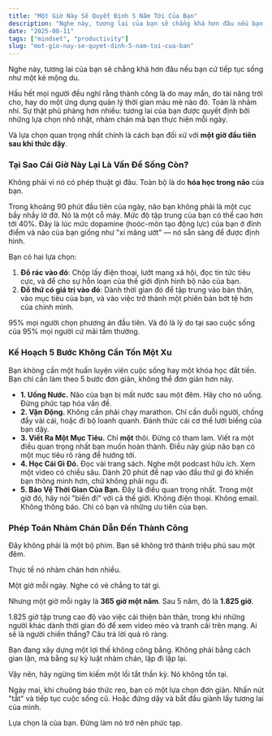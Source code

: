 ```yaml
---
title: "Một Giờ Này Sẽ Quyết Định 5 Năm Tới Của Bạn"
description: "Nghe này, tương lai của bạn sẽ chẳng khá hơn đâu nếu bạn cứ tiếp tục sống như một kẻ mộng du."
date: "2025-08-11"
tags: ["mindset", "productivity"]
slug: "mot-gio-nay-se-quyet-dinh-5-nam-toi-cua-ban"
---
```


Nghe này, tương lai của bạn sẽ chẳng khá hơn đâu nếu bạn cứ tiếp tục sống như một kẻ mộng du.

Hầu hết mọi người đều nghĩ rằng thành công là do may mắn, do tài năng trời cho, hay do một ứng dụng quản lý thời gian màu mè nào đó. Toàn là nhảm nhí. Sự thật phũ phàng hơn nhiều: tương lai của bạn được quyết định bởi những lựa chọn nhỏ nhặt, nhàm chán mà bạn thực hiện mỗi ngày.

Và lựa chọn quan trọng nhất chính là cách bạn đối xử với **một giờ đầu tiên sau khi thức dậy**.

### **Tại Sao Cái Giờ Này Lại Là Vấn Đề Sống Còn?**

Không phải vì nó có phép thuật gì đâu. Toàn bộ là do **hóa học trong não** của bạn.

Trong khoảng 90 phút đầu tiên của ngày, não bạn không phải là một cục bầy nhầy lờ đờ. Nó là một cỗ máy. Mức độ tập trung của bạn có thể cao hơn tới 40%. Đây là lúc mức dopamine (hoóc-môn tạo động lực) của bạn ở đỉnh điểm và não của bạn giống như "xi măng ướt" — nó sẵn sàng để được định hình.

Bạn có hai lựa chọn:

1.  **Đổ rác vào đó**: Chộp lấy điện thoại, lướt mạng xã hội, đọc tin tức tiêu cực, và để cho sự hỗn loạn của thế giới định hình bộ não của bạn.
2.  **Đổ thứ có giá trị vào đó**: Dành thời gian đó để tập trung vào bản thân, vào mục tiêu của bạn, và vào việc trở thành một phiên bản bớt tệ hơn của chính mình.

95% mọi người chọn phương án đầu tiên. Và đó là lý do tại sao cuộc sống của 95% mọi người cứ mãi tầm thường.

### **Kế Hoạch 5 Bước Không Cần Tốn Một Xu**

Bạn không cần một huấn luyện viên cuộc sống hay một khóa học đắt tiền. Bạn chỉ cần làm theo 5 bước đơn giản, không thể đơn giản hơn này.

-   **1\. Uống Nước.** Não của bạn bị mất nước sau một đêm. Hãy cho nó uống. Đừng phức tạp hóa vấn đề.
-   **2\. Vận Động.** Không cần phải chạy marathon. Chỉ cần duỗi người, chống đẩy vài cái, hoặc đi bộ loanh quanh. Đánh thức cái cơ thể lười biếng của bạn dậy.
-   **3\. Viết Ra Một Mục Tiêu.** Chỉ **một** thôi. Đừng có tham lam. Viết ra một điều quan trọng nhất bạn muốn hoàn thành. Điều này giúp não bạn có một mục tiêu rõ ràng để hướng tới.
-   **4\. Học Cái Gì Đó.** Đọc vài trang sách. Nghe một podcast hữu ích. Xem một video có chiều sâu. Dành 20 phút để nạp vào đầu thứ gì đó khiến bạn thông minh hơn, chứ không phải ngu đi.
-   **5\. Bảo Vệ Thời Gian Của Bạn.** Đây là điều quan trọng nhất. Trong một giờ đó, hãy nói "biến đi" với cả thế giới. Không điện thoại. Không email. Không thông báo. Chỉ có bạn và những ưu tiên của bạn.

### **Phép Toán Nhàm Chán Dẫn Đến Thành Công**

Đây không phải là một bộ phim. Bạn sẽ không trở thành triệu phú sau một đêm.

Thực tế nó nhàm chán hơn nhiều.

Một giờ mỗi ngày. Nghe có vẻ chẳng to tát gì.

Nhưng một giờ mỗi ngày là **365 giờ một năm**. Sau 5 năm, đó là **1.825 giờ**.

1.825 giờ tập trung cao độ vào việc cải thiện bản thân, trong khi những người khác dành thời gian đó để xem video mèo và tranh cãi trên mạng. Ai sẽ là người chiến thắng? Câu trả lời quá rõ ràng.

Bạn đang xây dựng một lợi thế không công bằng. Không phải bằng cách gian lận, mà bằng sự kỷ luật nhàm chán, lặp đi lặp lại.

Vậy nên, hãy ngừng tìm kiếm một lối tắt thần kỳ. Nó không tồn tại.

Ngày mai, khi chuông báo thức reo, bạn có một lựa chọn đơn giản. Nhấn nút "tắt" và tiếp tục cuộc sống cũ. Hoặc đứng dậy và bắt đầu giành lấy tương lai của mình.

Lựa chọn là của bạn. Đừng làm nó trở nên phức tạp.
